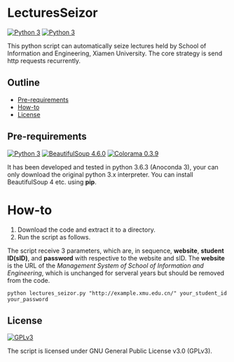 # LecturesSeizor
[<img src="https://img.shields.io/badge/Version-1.1-brightgreen.svg" alt="Python 3">]() [<img src="https://img.shields.io/badge/Last%20Update-2017.12.14-brightgreen.svg" alt="Python 3">]()

This python script can automatically seize lectures held by School of Information and Engineering, Xiamen University. The core strategy is send http requests recurrently.

## Outline
- [Pre-requirements](#Pre-requirements)
- [How-to](#How-to)
- [License](#License)

## Pre-requirements

[<img src="https://img.shields.io/badge/Python-3.x-blue.svg" alt="Python 3">](https://www.python.org/downloads/) 
[<img src="https://img.shields.io/badge/BeautifulSoup-4.6.0-green.svg" alt="BeautifulSoup 4.6.0">](https://pypi.python.org/pypi/beautifulsoup4/4.6.0) 
[<img src="https://img.shields.io/badge/Colorama-0.3.9-yellow.svg" alt="Colorama 0.3.9">](https://pypi.python.org/pypi/colorama)

It has been developed and tested in python 3.6.3 (Anoconda 3), your can only download the original python 3.x interpreter. You can install BeautifulSoup 4 etc. using **pip**.


# How-to

1. Download the code and extract it to a directory.
2. Run the script as follows.

The script receive 3 parameters, which are, in sequence, **website**, **student ID\(sID\)**, and **password** with respective to the website and sID. The **website** is the URL of the *Management System of School of Information and Engineering*, which is unchanged for serveral years but should be removed from the code. 

```shell
python lectures_seizor.py "http://example.xmu.edu.cn/" your_student_id your_password
```

## License

[<img src="https://img.shields.io/badge/Lisence-GPL%20v3-red.svg" alt="GPLv3" >](http://www.gnu.org/licenses/gpl-3.0.html)

The script is licensed under GNU General Public License v3.0 \(GPLv3\).

